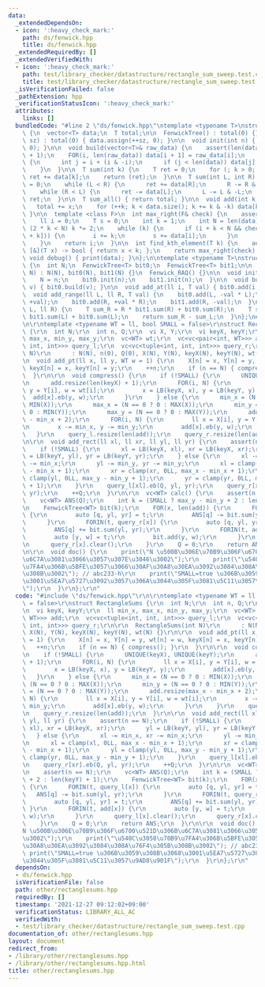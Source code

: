 ```yaml
---
data:
  _extendedDependsOn:
  - icon: ':heavy_check_mark:'
    path: ds/fenwick.hpp
    title: ds/fenwick.hpp
  _extendedRequiredBy: []
  _extendedVerifiedWith:
  - icon: ':heavy_check_mark:'
    path: test/library_checker/datastructure/rectangle_sum_sweep.test.cpp
    title: test/library_checker/datastructure/rectangle_sum_sweep.test.cpp
  _isVerificationFailed: false
  _pathExtension: hpp
  _verificationStatusIcon: ':heavy_check_mark:'
  attributes:
    links: []
  bundledCode: "#line 2 \"ds/fenwick.hpp\"\ntemplate <typename T>\nstruct FenwickTree\
    \ {\n  vector<T> data;\n  T total;\n\n  FenwickTree() : total(0) {}\n  FenwickTree(int\
    \ sz) : total(0) { data.assign(++sz, 0); }\n\n  void init(int n) { data.assign(++n,\
    \ 0); }\n\n  void build(vector<T>& raw_data) {\n    assert(len(data) == len(raw_data)\
    \ + 1);\n    FOR(i, len(raw_data)) data[i + 1] = raw_data[i];\n    FOR(i, len(data))\
    \ {\n      int j = i + (i & -i);\n      if (j < len(data)) data[j] += data[i];\n\
    \    }\n  }\n\n  T sum(int k) {\n    T ret = 0;\n    for (; k > 0; k -= k & -k)\
    \ ret += data[k];\n    return (ret);\n  }\n\n  T sum(int L, int R) {\n    T ret\
    \ = 0;\n    while (L < R) {\n      ret += data[R];\n      R -= R & -R;\n    }\n\
    \    while (R < L) {\n      ret -= data[L];\n      L -= L & -L;\n    }\n    return\
    \ ret;\n  }\n\n  T sum_all() { return total; }\n\n  void add(int k, T x) {\n \
    \   total += x;\n    for (++k; k < data.size(); k += k & -k) data[k] += x;\n \
    \ }\n\n  template <class F>\n  int max_right(F& check) {\n    assert(f(T(0)));\n\
    \    ll i = 0;\n    T s = 0;\n    int k = 1;\n    int N = len(data);\n    while\
    \ (2 * k < N) k *= 2;\n    while (k) {\n      if (i + k < N && check(s + data[i\
    \ + k])) {\n        i += k;\n        s += data[i];\n      }\n      k >>= 1;\n\
    \    }\n    return i;\n  }\n\n  int find_kth_element(T k) {\n    auto check =\
    \ [&](T x) -> bool { return x < k; };\n    return max_right(check);\n  }\n\n \
    \ void debug() { print(data); }\n};\n\ntemplate <typename T>\nstruct Fenwick_RAQ\
    \ {\n  int N;\n  FenwickTree<T> bit0;\n  FenwickTree<T> bit1;\n\n  Fenwick_RAQ(int\
    \ N) : N(N), bit0(N), bit1(N) {}\n  Fenwick_RAQ() {}\n\n  void init(int n) {\n\
    \    N = n;\n    bit0.init(n);\n    bit1.init(n);\n  }\n\n  void build(vc<T>&\
    \ v) { bit0.build(v); }\n\n  void add_at(ll i, T val) { bit0.add(i, val); }\n\n\
    \  void add_range(ll L, ll R, T val) {\n    bit0.add(L, -val * L);\n    bit1.add(L,\
    \ +val);\n    bit0.add(R, +val * R);\n    bit1.add(R, -val);\n  }\n\n  T sum(ll\
    \ L, ll R) {\n    T sum_R = R * bit1.sum(R) + bit0.sum(R);\n    T sum_L = L *\
    \ bit1.sum(L) + bit0.sum(L);\n    return sum_R - sum_L;\n  }\n};\n#line 2 \"other/rectanglesums.hpp\"\
    \n\r\ntemplate <typename WT = ll, bool SMALL = false>\r\nstruct RectangleSums\
    \ {\r\n  int N;\r\n  int n, Q;\r\n  vi X, Y;\r\n  vi keyX, keyY;\r\n  ll min_x,\
    \ max_x, min_y, max_y;\r\n  vc<WT> wt;\r\n  vc<vc<pair<int, WT>>> add;\r\n  vc<vc<tuple<int,\
    \ int, int>>> query_l;\r\n  vc<vc<tuple<int, int, int>>> query_r;\r\n\r\n  RectangleSums(int\
    \ N)\r\n      : N(N), n(0), Q(0), X(N), Y(N), keyX(N), keyY(N), wt(N) {}\r\n\r\
    \n  void add_pt(ll x, ll y, WT w = 1) {\r\n    X[n] = x, Y[n] = y, wt[n] = w,\
    \ keyX[n] = x, keyY[n] = y;\r\n    ++n;\r\n    if (n == N) { compress(); }\r\n\
    \  }\r\n\r\n  void compress() {\r\n    if (!SMALL) {\r\n      UNIQUE(keyX), UNIQUE(keyY);\r\
    \n      add.resize(len(keyX) + 1);\r\n      FOR(i, N) {\r\n        ll x = X[i],\
    \ y = Y[i], w = wt[i];\r\n        x = LB(keyX, x), y = LB(keyY, y);\r\n      \
    \  add[x].eb(y, w);\r\n      }\r\n    } else {\r\n      min_x = (N == 0 ? 0 :\
    \ MIN(X));\r\n      max_x = (N == 0 ? 0 : MAX(X));\r\n      min_y = (N == 0 ?\
    \ 0 : MIN(Y));\r\n      max_y = (N == 0 ? 0 : MAX(Y));\r\n      add.resize(max_x\
    \ - min_x + 2);\r\n      FOR(i, N) {\r\n        ll x = X[i], y = Y[i], w = wt[i];\r\
    \n        x -= min_x, y -= min_y;\r\n        add[x].eb(y, w);\r\n      }\r\n \
    \   }\r\n    query_l.resize(len(add));\r\n    query_r.resize(len(add));\r\n  }\r\
    \n\r\n  void add_rect(ll xl, ll xr, ll yl, ll yr) {\r\n    assert(n == N);\r\n\
    \    if (!SMALL) {\r\n      xl = LB(keyX, xl), xr = LB(keyX, xr);\r\n      yl\
    \ = LB(keyY, yl), yr = LB(keyY, yr);\r\n    } else {\r\n      xl -= min_x, xr\
    \ -= min_x;\r\n      yl -= min_y, yr -= min_y;\r\n      xl = clamp(xl, 0LL, max_x\
    \ - min_x + 1);\r\n      xr = clamp(xr, 0LL, max_x - min_x + 1);\r\n      yl =\
    \ clamp(yl, 0LL, max_y - min_y + 1);\r\n      yr = clamp(yr, 0LL, max_y - min_y\
    \ + 1);\r\n    }\r\n    query_l[xl].eb(Q, yl, yr);\r\n    query_r[xr].eb(Q, yl,\
    \ yr);\r\n    ++Q;\r\n  }\r\n\r\n  vc<WT> calc() {\r\n    assert(n == N);\r\n\
    \    vc<WT> ANS(Q);\r\n    int k = (SMALL ? max_y - min_y + 2 : len(keyY) + 1);\r\
    \n    FenwickTree<WT> bit(k);\r\n    FOR(x, len(add)) {\r\n      FORIN(t, query_l[x])\
    \ {\r\n        auto [q, yl, yr] = t;\r\n        ANS[q] -= bit.sum(yl, yr);\r\n\
    \      }\r\n      FORIN(t, query_r[x]) {\r\n        auto [q, yl, yr] = t;\r\n\
    \        ANS[q] += bit.sum(yl, yr);\r\n      }\r\n      FORIN(t, add[x]) {\r\n\
    \        auto [y, w] = t;\r\n        bit.add(y, w);\r\n      }\r\n      query_l[x].clear();\r\
    \n      query_r[x].clear();\r\n    }\r\n    Q = 0;\r\n    return ANS;\r\n  }\r\
    \n\r\n  void doc() {\r\n    print(\"N \u500B\u306E\u70B9\u306F\u6700\u521D\u306B\
    \u6C7A\u3081\u3066\u3057\u307E\u3046\u3002\");\r\n    print(\"\u540C\u3058\u70B9\
    \u7FA4\u306B\u5BFE\u3057\u3066\u30AF\u30A8\u30EA\u3092\u3084\u308A\u76F4\u305B\
    \u308B\u3002\"); // abc233-h\r\n    print(\"SMALL=true \u306B\u3059\u308B\u3068\
    \u3001\u5EA7\u5727\u3092\u3057\u306A\u3044\u305F\u3081\u5C11\u3057\u9AD8\u901F\
    \");\r\n  }\r\n};\r\n"
  code: "#include \"ds/fenwick.hpp\"\r\n\r\ntemplate <typename WT = ll, bool SMALL\
    \ = false>\r\nstruct RectangleSums {\r\n  int N;\r\n  int n, Q;\r\n  vi X, Y;\r\
    \n  vi keyX, keyY;\r\n  ll min_x, max_x, min_y, max_y;\r\n  vc<WT> wt;\r\n  vc<vc<pair<int,\
    \ WT>>> add;\r\n  vc<vc<tuple<int, int, int>>> query_l;\r\n  vc<vc<tuple<int,\
    \ int, int>>> query_r;\r\n\r\n  RectangleSums(int N)\r\n      : N(N), n(0), Q(0),\
    \ X(N), Y(N), keyX(N), keyY(N), wt(N) {}\r\n\r\n  void add_pt(ll x, ll y, WT w\
    \ = 1) {\r\n    X[n] = x, Y[n] = y, wt[n] = w, keyX[n] = x, keyY[n] = y;\r\n \
    \   ++n;\r\n    if (n == N) { compress(); }\r\n  }\r\n\r\n  void compress() {\r\
    \n    if (!SMALL) {\r\n      UNIQUE(keyX), UNIQUE(keyY);\r\n      add.resize(len(keyX)\
    \ + 1);\r\n      FOR(i, N) {\r\n        ll x = X[i], y = Y[i], w = wt[i];\r\n\
    \        x = LB(keyX, x), y = LB(keyY, y);\r\n        add[x].eb(y, w);\r\n   \
    \   }\r\n    } else {\r\n      min_x = (N == 0 ? 0 : MIN(X));\r\n      max_x =\
    \ (N == 0 ? 0 : MAX(X));\r\n      min_y = (N == 0 ? 0 : MIN(Y));\r\n      max_y\
    \ = (N == 0 ? 0 : MAX(Y));\r\n      add.resize(max_x - min_x + 2);\r\n      FOR(i,\
    \ N) {\r\n        ll x = X[i], y = Y[i], w = wt[i];\r\n        x -= min_x, y -=\
    \ min_y;\r\n        add[x].eb(y, w);\r\n      }\r\n    }\r\n    query_l.resize(len(add));\r\
    \n    query_r.resize(len(add));\r\n  }\r\n\r\n  void add_rect(ll xl, ll xr, ll\
    \ yl, ll yr) {\r\n    assert(n == N);\r\n    if (!SMALL) {\r\n      xl = LB(keyX,\
    \ xl), xr = LB(keyX, xr);\r\n      yl = LB(keyY, yl), yr = LB(keyY, yr);\r\n \
    \   } else {\r\n      xl -= min_x, xr -= min_x;\r\n      yl -= min_y, yr -= min_y;\r\
    \n      xl = clamp(xl, 0LL, max_x - min_x + 1);\r\n      xr = clamp(xr, 0LL, max_x\
    \ - min_x + 1);\r\n      yl = clamp(yl, 0LL, max_y - min_y + 1);\r\n      yr =\
    \ clamp(yr, 0LL, max_y - min_y + 1);\r\n    }\r\n    query_l[xl].eb(Q, yl, yr);\r\
    \n    query_r[xr].eb(Q, yl, yr);\r\n    ++Q;\r\n  }\r\n\r\n  vc<WT> calc() {\r\
    \n    assert(n == N);\r\n    vc<WT> ANS(Q);\r\n    int k = (SMALL ? max_y - min_y\
    \ + 2 : len(keyY) + 1);\r\n    FenwickTree<WT> bit(k);\r\n    FOR(x, len(add))\
    \ {\r\n      FORIN(t, query_l[x]) {\r\n        auto [q, yl, yr] = t;\r\n     \
    \   ANS[q] -= bit.sum(yl, yr);\r\n      }\r\n      FORIN(t, query_r[x]) {\r\n\
    \        auto [q, yl, yr] = t;\r\n        ANS[q] += bit.sum(yl, yr);\r\n     \
    \ }\r\n      FORIN(t, add[x]) {\r\n        auto [y, w] = t;\r\n        bit.add(y,\
    \ w);\r\n      }\r\n      query_l[x].clear();\r\n      query_r[x].clear();\r\n\
    \    }\r\n    Q = 0;\r\n    return ANS;\r\n  }\r\n\r\n  void doc() {\r\n    print(\"\
    N \u500B\u306E\u70B9\u306F\u6700\u521D\u306B\u6C7A\u3081\u3066\u3057\u307E\u3046\
    \u3002\");\r\n    print(\"\u540C\u3058\u70B9\u7FA4\u306B\u5BFE\u3057\u3066\u30AF\
    \u30A8\u30EA\u3092\u3084\u308A\u76F4\u305B\u308B\u3002\"); // abc233-h\r\n   \
    \ print(\"SMALL=true \u306B\u3059\u308B\u3068\u3001\u5EA7\u5727\u3092\u3057\u306A\
    \u3044\u305F\u3081\u5C11\u3057\u9AD8\u901F\");\r\n  }\r\n};\r\n"
  dependsOn:
  - ds/fenwick.hpp
  isVerificationFile: false
  path: other/rectanglesums.hpp
  requiredBy: []
  timestamp: '2021-12-27 09:12:02+09:00'
  verificationStatus: LIBRARY_ALL_AC
  verifiedWith:
  - test/library_checker/datastructure/rectangle_sum_sweep.test.cpp
documentation_of: other/rectanglesums.hpp
layout: document
redirect_from:
- /library/other/rectanglesums.hpp
- /library/other/rectanglesums.hpp.html
title: other/rectanglesums.hpp
---
```

